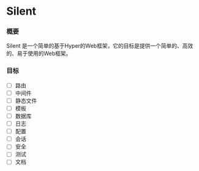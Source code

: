 # Silent

### 概要

Silent 是一个简单的基于Hyper的Web框架，它的目标是提供一个简单的、高效的、易于使用的Web框架。

### 目标

- [ ] 路由
- [ ] 中间件
- [ ] 静态文件
- [ ] 模板
- [ ] 数据库
- [ ] 日志
- [ ] 配置
- [ ] 会话
- [ ] 安全
- [ ] 测试
- [ ] 文档
